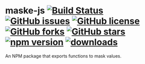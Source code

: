 # maske-js [![Build Status](https://travis-ci.com/bolorundurovj/masks-js.svg?branch=master)](https://travis-ci.com/bolorundurovj/masks-js) [![GitHub issues](https://img.shields.io/github/issues/bolorundurovj/masks-js)](https://github.com/bolorundurovj/masks-js/issues) [![GitHub license](https://img.shields.io/github/license/bolorundurovj/masks-js)](https://github.com/bolorundurovj/masks-js/blob/master/LICENSE) [![GitHub forks](https://img.shields.io/github/forks/bolorundurovj/masks-js)](https://github.com/bolorundurovj/masks-js/network) [![GitHub stars](https://img.shields.io/github/stars/bolorundurovj/masks-js)](https://github.com/bolorundurovj/masks-js/stargazers) [![npm version](https://badge.fury.io/js/maske-js.svg)](https://badge.fury.io/js/maske-js)  [![downloads](https://badgen.net/npm/dt/maske-js)](https://badgen.net/npm/dt/maske-js)

An NPM package that exports functions to mask values.
